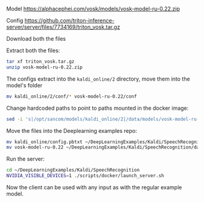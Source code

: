 Model https://alphacephei.com/vosk/models/vosk-model-ru-0.22.zip

Config https://github.com/triton-inference-server/server/files/7734169/triton_vosk.tar.gz

Download both the files

Extract both the files:

```sh
tar xf triton_vosk.tar.gz
unzip vosk-model-ru-0.22.zip
```

The configs extract into the `kaldi_online/2` directory, move them into the model's folder

```sh
mv kaldi_online/2/conf/* vosk-model-ru-0.22/conf
```

Change hardcoded paths to point to paths mounted in the docker image:

```sh
sed -i 's|/opt/sancom/models/kaldi_online/2|/data/models/vosk-model-ru-0.22|g' kaldi_online/config.pbtxt vosk-model-ru-0.22/conf/*
```

Move the files into the Deeplearning examples repo:

```sh
mv kaldi_online/config.pbtxt ~/DeepLearningExamples/Kaldi/SpeechRecognition/model-repo/kaldi_online/config.pbtxt
mv vosk-model-ru-0.22 ~/DeepLearningExamples/Kaldi/SpeechRecognition/data/models/
```

Run the server:

```sh
cd ~/DeepLearningExamples/Kaldi/SpeechRecognition
NVIDIA_VISIBLE_DEVICES=1 ./scripts/docker/launch_server.sh
```

Now the client can be used with any input as with the regular example model.

